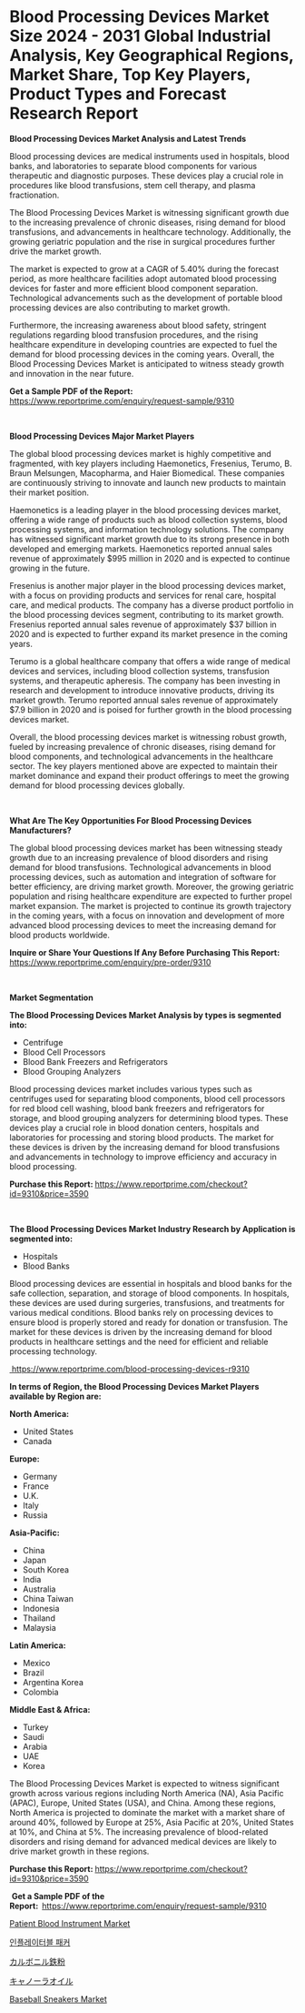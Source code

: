 <p><h1>Blood Processing Devices Market Size 2024 - 2031 Global Industrial Analysis, Key Geographical Regions, Market Share, Top Key Players, Product Types and Forecast Research Report</h1></p><p><strong>Blood Processing Devices Market Analysis and Latest Trends</strong></p>
<p><p>Blood processing devices are medical instruments used in hospitals, blood banks, and laboratories to separate blood components for various therapeutic and diagnostic purposes. These devices play a crucial role in procedures like blood transfusions, stem cell therapy, and plasma fractionation.</p><p>The Blood Processing Devices Market is witnessing significant growth due to the increasing prevalence of chronic diseases, rising demand for blood transfusions, and advancements in healthcare technology. Additionally, the growing geriatric population and the rise in surgical procedures further drive the market growth. </p><p>The market is expected to grow at a CAGR of 5.40% during the forecast period, as more healthcare facilities adopt automated blood processing devices for faster and more efficient blood component separation. Technological advancements such as the development of portable blood processing devices are also contributing to market growth.</p><p>Furthermore, the increasing awareness about blood safety, stringent regulations regarding blood transfusion procedures, and the rising healthcare expenditure in developing countries are expected to fuel the demand for blood processing devices in the coming years. Overall, the Blood Processing Devices Market is anticipated to witness steady growth and innovation in the near future.</p></p>
<p><strong>Get a Sample PDF of the Report:&nbsp;</strong> <a href="https://www.reportprime.com/enquiry/request-sample/9310">https://www.reportprime.com/enquiry/request-sample/9310</a></p>
<p>&nbsp;</p>
<p><strong>Blood Processing Devices Major Market Players</strong></p>
<p><p>The global blood processing devices market is highly competitive and fragmented, with key players including Haemonetics, Fresenius, Terumo, B. Braun Melsungen, Macopharma, and Haier Biomedical. These companies are continuously striving to innovate and launch new products to maintain their market position.</p><p>Haemonetics is a leading player in the blood processing devices market, offering a wide range of products such as blood collection systems, blood processing systems, and information technology solutions. The company has witnessed significant market growth due to its strong presence in both developed and emerging markets. Haemonetics reported annual sales revenue of approximately $995 million in 2020 and is expected to continue growing in the future.</p><p>Fresenius is another major player in the blood processing devices market, with a focus on providing products and services for renal care, hospital care, and medical products. The company has a diverse product portfolio in the blood processing devices segment, contributing to its market growth. Fresenius reported annual sales revenue of approximately $37 billion in 2020 and is expected to further expand its market presence in the coming years.</p><p>Terumo is a global healthcare company that offers a wide range of medical devices and services, including blood collection systems, transfusion systems, and therapeutic apheresis. The company has been investing in research and development to introduce innovative products, driving its market growth. Terumo reported annual sales revenue of approximately $7.9 billion in 2020 and is poised for further growth in the blood processing devices market.</p><p>Overall, the blood processing devices market is witnessing robust growth, fueled by increasing prevalence of chronic diseases, rising demand for blood components, and technological advancements in the healthcare sector. The key players mentioned above are expected to maintain their market dominance and expand their product offerings to meet the growing demand for blood processing devices globally.</p></p>
<p>&nbsp;</p>
<p><strong>What Are The Key Opportunities For Blood Processing Devices Manufacturers?</strong></p>
<p><p>The global blood processing devices market has been witnessing steady growth due to an increasing prevalence of blood disorders and rising demand for blood transfusions. Technological advancements in blood processing devices, such as automation and integration of software for better efficiency, are driving market growth. Moreover, the growing geriatric population and rising healthcare expenditure are expected to further propel market expansion. The market is projected to continue its growth trajectory in the coming years, with a focus on innovation and development of more advanced blood processing devices to meet the increasing demand for blood products worldwide.</p></p>
<p><strong>Inquire or Share Your Questions If Any Before Purchasing This Report:</strong> <a href="https://www.reportprime.com/enquiry/pre-order/9310">https://www.reportprime.com/enquiry/pre-order/9310</a></p>
<p>&nbsp;</p>
<p><strong>Market Segmentation</strong></p>
<p><strong>The Blood Processing Devices Market Analysis by types is segmented into:</strong></p>
<p><ul><li>Centrifuge</li><li>Blood Cell Processors</li><li>Blood Bank Freezers and Refrigerators</li><li>Blood Grouping Analyzers</li></ul></p>
<p><p>Blood processing devices market includes various types such as centrifuges used for separating blood components, blood cell processors for red blood cell washing, blood bank freezers and refrigerators for storage, and blood grouping analyzers for determining blood types. These devices play a crucial role in blood donation centers, hospitals and laboratories for processing and storing blood products. The market for these devices is driven by the increasing demand for blood transfusions and advancements in technology to improve efficiency and accuracy in blood processing.</p></p>
<p><strong>Purchase this Report:&nbsp;</strong><a href="https://www.reportprime.com/checkout?id=9310&price=3590">https://www.reportprime.com/checkout?id=9310&price=3590</a></p>
<p>&nbsp;</p>
<p><strong>The Blood Processing Devices Market Industry Research by Application is segmented into:</strong></p>
<p><ul><li>Hospitals</li><li>Blood Banks</li></ul></p>
<p><p>Blood processing devices are essential in hospitals and blood banks for the safe collection, separation, and storage of blood components. In hospitals, these devices are used during surgeries, transfusions, and treatments for various medical conditions. Blood banks rely on processing devices to ensure blood is properly stored and ready for donation or transfusion. The market for these devices is driven by the increasing demand for blood products in healthcare settings and the need for efficient and reliable processing technology.</p></p>
<p><a href="https://www.reportprime.com/blood-processing-devices-r9310">&nbsp;https://www.reportprime.com/blood-processing-devices-r9310</a></p>
<p><strong>In terms of Region, the Blood Processing Devices Market Players available by Region are:</strong></p>
<p>
    <p> <strong> North America: </strong>
        <ul>
            <li>United States</li>
            <li>Canada</li>
        </ul>
        </p> 
    <p> <strong> Europe: </strong>
        <ul>
            <li>Germany</li>
            <li>France</li>
            <li>U.K.</li>
            <li>Italy</li>
            <li>Russia</li>
        </ul>
        </p> 
    <p> <strong> Asia-Pacific: </strong>
        <ul>
            <li>China</li>
            <li>Japan</li>
            <li>South Korea</li>
            <li>India</li>
            <li>Australia</li>
            <li>China Taiwan</li>
            <li>Indonesia</li>
            <li>Thailand</li>
            <li>Malaysia</li>
        </ul>
        </p> 
    <p> <strong> Latin America: </strong>
        <ul>
            <li>Mexico</li>
            <li>Brazil</li>
            <li>Argentina Korea</li>
            <li>Colombia</li>
        </ul>
        </p> 
    <p> <strong> Middle East & Africa: </strong>
        <ul>
            <li>Turkey</li>
            <li>Saudi</li>
            <li>Arabia</li>
            <li>UAE</li>
            <li>Korea</li>
        </ul>
    </p>
    </p>
<p><p>The Blood Processing Devices Market is expected to witness significant growth across various regions including North America (NA), Asia Pacific (APAC), Europe, United States (USA), and China. Among these regions, North America is projected to dominate the market with a market share of around 40%, followed by Europe at 25%, Asia Pacific at 20%, United States at 10%, and China at 5%. The increasing prevalence of blood-related disorders and rising demand for advanced medical devices are likely to drive market growth in these regions.</p></p>
<p><strong>Purchase this Report: </strong><a href="https://www.reportprime.com/checkout?id=9310&price=3590">https://www.reportprime.com/checkout?id=9310&price=3590</a></p>
<p>&nbsp;<strong>Get a Sample PDF of the Report:&nbsp;&nbsp;</strong><a href="https://www.reportprime.com/enquiry/request-sample/9310">https://www.reportprime.com/enquiry/request-sample/9310</a></p>
<p><strong></strong></p>
<p><p><a href="https://github.com/EveKerluke2023/Market-Research-Report-List-1/blob/main/patient-blood-instrument-market.md">Patient Blood Instrument Market</a></p><p><a href="https://medium.com/@kenyonjohns/%EC%9D%B8%ED%94%8C%EB%A0%88%EC%9D%B4%ED%84%B0%EB%B8%94-%ED%8C%A9%EC%BB%A4-%EC%8B%9C%EC%9E%A5-%EA%B7%9C%EB%AA%A8-%EC%8B%9C%EC%9E%A5-%EC%A0%84%EB%A7%9D-%EB%B0%8F-%EC%8B%9C%EC%9E%A5-%EC%98%88%EC%B8%A1-2024%EB%85%84%EB%B6%80%ED%84%B0-2031%EB%85%84-2bbca7300027">인플레이터블 패커</a></p><p><a href="https://github.com/EstaSprer20231/Market-Research-Report-List-1/blob/main/228202378291.md">カルボニル鉄粉</a></p><p><a href="https://github.com/vlcostes/Market-Research-Report-List-1/blob/main/200917478290.md">キャノーラオイル</a></p><p><a href="https://issuu.com/reportprime-2/docs/baseball-sneakers-market-size-2030.pptx">Baseball Sneakers Market</a></p></p>